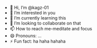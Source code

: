 - 👋 Hi, I’m @kagz-01
- 👀 I’m interested in you
- 🌱 I’m currently learning this
- 💞️ I’m looking to collaborate on that
- 📫 How to reach me-meditate and focus
- 😄 Pronouns: ...
- ⚡ Fun fact: ha haha hahaha

<!---
kagz-01/kagz-01 is a ✨ special ✨ repository because its `README.md` (this file) appears on your GitHub profile.
You can click the Preview link to take a look at your changes.
--->
